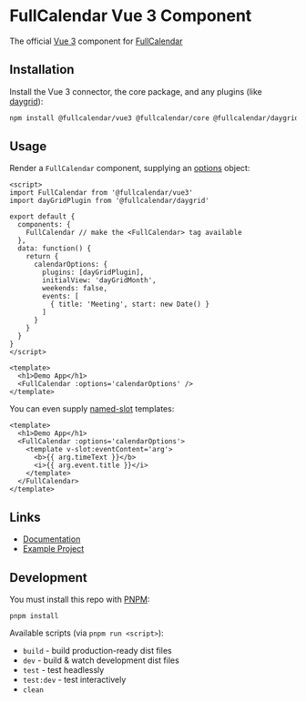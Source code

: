 
# FullCalendar Vue 3 Component

The official [Vue 3](https://vuejs.org/) component for [FullCalendar](https://fullcalendar.io)

## Installation

Install the Vue 3 connector, the core package, and any plugins (like [daygrid](https://fullcalendar.io/docs/month-view)):

```sh
npm install @fullcalendar/vue3 @fullcalendar/core @fullcalendar/daygrid
```

## Usage

Render a `FullCalendar` component, supplying an [options](https://fullcalendar.io/docs#toc) object:

```vue
<script>
import FullCalendar from '@fullcalendar/vue3'
import dayGridPlugin from '@fullcalendar/daygrid'

export default {
  components: {
    FullCalendar // make the <FullCalendar> tag available
  },
  data: function() {
    return {
      calendarOptions: {
        plugins: [dayGridPlugin],
        initialView: 'dayGridMonth',
        weekends: false,
        events: [
          { title: 'Meeting', start: new Date() }
        ]
      }
    }
  }
}
</script>

<template>
  <h1>Demo App</h1>
  <FullCalendar :options='calendarOptions' />
</template>
```

You can even supply [named-slot](https://vuejs.org/guide/components/slots.html#named-slots) templates:

```vue
<template>
  <h1>Demo App</h1>
  <FullCalendar :options='calendarOptions'>
    <template v-slot:eventContent='arg'>
      <b>{{ arg.timeText }}</b>
      <i>{{ arg.event.title }}</i>
    </template>
  </FullCalendar>
</template>
```

## Links

- [Documentation](https://fullcalendar.io/docs/vue)
- [Example Project](https://github.com/fullcalendar/fullcalendar-examples/tree/main/vue3)

## Development

You must install this repo with [PNPM](https://pnpm.io/):

```
pnpm install
```

Available scripts (via `pnpm run <script>`):

- `build` - build production-ready dist files
- `dev` - build & watch development dist files
- `test` - test headlessly
- `test:dev` - test interactively
- `clean`
